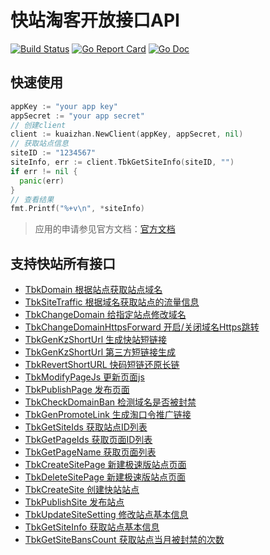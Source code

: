 # 快站淘客开放接口API

[![Build Status](https://travis-ci.com/chekun/kuaizhan.svg?branch=main)](https://travis-ci.com/chekun/kuaizhan)
[![Go Report Card](https://goreportcard.com/badge/github.com/chekun/kuaizhan)](https://goreportcard.com/report/github.com/chekun/kuaizhan)
[![Go Doc](https://godoc.org/github.com/chekun/kuaizhan?status.svg)](http://godoc.org/github.com/chekun/kuaizhan)

## 快速使用

```go
appKey := "your app key"
appSecret := "your app secret"
// 创建client
client := kuaizhan.NewClient(appKey, appSecret, nil)
// 获取站点信息
siteID := "1234567"
siteInfo, err := client.TbkGetSiteInfo(siteID, "")
if err != nil {
  panic(err)
}
// 查看结果
fmt.Printf("%+v\n", *siteInfo)
```

> 应用的申请参见官方文档：[官方文档](https://www.yuque.com/kuaizhan_help/ndcqmp)

## 支持快站所有接口

- [TbkDomain 根据站点获取站点域名](https://www.yuque.com/kuaizhan_help/ndcqmp/edk1gx)
- [TbkSiteTraffic 根据域名获取站点的流量信息](https://www.yuque.com/kuaizhan_help/ndcqmp/riha7l)
- [TbkChangeDomain 给指定站点修改域名](https://www.yuque.com/kuaizhan_help/ndcqmp/imqwx3)
- [TbkChangeDomainHttpsForward 开启/关闭域名Https跳转](https://www.yuque.com/kuaizhan_help/ndcqmp/mlvv6r)
- [TbkGenKzShortUrl 生成快站短链接](https://www.yuque.com/kuaizhan_help/ndcqmp/naqeg6)
- [TbkGenKzShortUrl 第三方短链接生成](https://www.yuque.com/kuaizhan_help/ndcqmp/qeepyp)
- [TbkRevertShortURL 快码短链还原长链](https://www.yuque.com/kuaizhan_help/ndcqmp/gywhwq)
- [TbkModifyPageJs 更新页面js](https://www.yuque.com/kuaizhan_help/ndcqmp/kahcrz)
- [TbkPublishPage 发布页面](https://www.yuque.com/kuaizhan_help/ndcqmp/tbrdea)
- [TbkCheckDomainBan 检测域名是否被封禁](https://www.yuque.com/kuaizhan_help/ndcqmp/bbn7u7)
- [TbkGenPromoteLink 生成淘口令推广链接](https://www.yuque.com/kuaizhan_help/ndcqmp/fk2vtr)
- [TbkGetSiteIds 获取站点ID列表](https://www.yuque.com/kuaizhan_help/ndcqmp/gvltmw)
- [TbkGetPageIds 获取页面ID列表](https://www.yuque.com/kuaizhan_help/ndcqmp/bkm43g)
- [TbkGetPageName 获取页面列表](https://www.yuque.com/kuaizhan_help/ndcqmp/mehpsf)
- [TbkCreateSitePage 新建极速版站点页面](https://www.yuque.com/kuaizhan_help/ndcqmp/hexyr9)
- [TbkDeleteSitePage 新建极速版站点页面](https://www.yuque.com/kuaizhan_help/ndcqmp/dyi82m)
- [TbkCreateSite 创建快站站点](https://www.yuque.com/kuaizhan_help/ndcqmp/fv1x9b)
- [TbkPublishSite 发布站点](https://www.yuque.com/kuaizhan_help/ndcqmp/max5xw)
- [TbkUpdateSiteSetting 修改站点基本信息](https://www.yuque.com/kuaizhan_help/ndcqmp/motq6t)
- [TbkGetSiteInfo 获取站点基本信息](https://www.yuque.com/kuaizhan_help/ndcqmp/acgiwn)
- [TbkGetSiteBansCount 获取站点当月被封禁的次数](https://www.yuque.com/kuaizhan_help/ndcqmp/yigagy)

